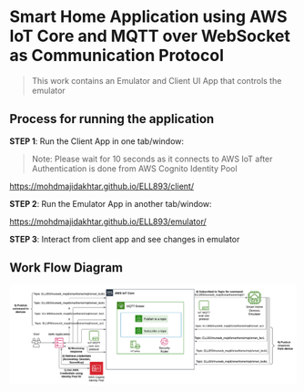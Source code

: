 # Smart Home Application using AWS IoT Core and MQTT over WebSocket as Communication Protocol

> This work contains an Emulator and Client UI App that controls the emulator

## Process for running the application

**STEP 1**: Run the Client App in one tab/window:

> Note: Please wait for 10 seconds as it connects to AWS IoT after Authentication is done from AWS Cognito Identity Pool

https://mohdmajidakhtar.github.io/ELL893/client/

**STEP 2**: Run the Emulator App in another tab/window:

https://mohdmajidakhtar.github.io/ELL893/emulator/

**STEP 3**: Interact from client app and see changes in emulator 

## Work Flow Diagram

![MQTT AWT IoT Work Flow](https://github.com/mohdmajidakhtar/ELL893/blob/main/images/mqtt_aws_iot_workflow.png)